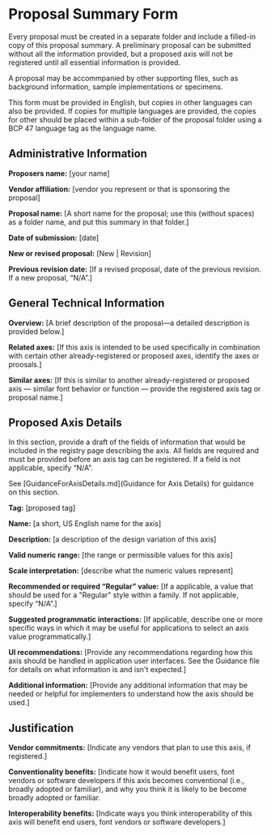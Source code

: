 # Proposal Summary Form

Every proposal must be created in a separate folder and include a filled-in copy of this proposal
summary. A preliminary proposal can be submitted without all the information provided, but a
proposed axis will not be registered until all essential information is provided.

A proposal may be accommpanied by other supporting files, such as background information, sample
implementations or specimens.

This form must be provided in English, but copies in other languages can also be provided. If
copies for multiple languages are provided, the copies for other should be placed within a
sub-folder of the proposal folder using a BCP 47 language tag as the language name.

## Administrative Information
**Proposers name:** [your name]

**Vendor affiliation:** [vendor you represent or that is sponsoring the proposal]

**Proposal name:** [A short name for the proposal; use this (without spaces) as a folder name, and
put this summary in that folder.]

**Date of submission:** [date]

**New or revised proposal:** [New | Revision]

**Previous revision date:** [If a revised proposal, date of the previous revision. If a new proposal,
&ldquo;N/A&rdquo;.]

## General Technical Information
**Overview:** [A brief description of the proposal&mdash;a detailed description is provided below.]

**Related axes:** [If this axis is intended to be used specifically in combination with certain other
already-registered or proposed axes, identify the axes or proosals.]

**Similar axes:** [If this is similar to another already-registered or proposed axis &mdash; similar
font behavior or function &mdash; provide the registered axis tag or proposal name.]

## Proposed Axis Details
In this section, provide a draft of the fields of information that would be included in the registry
page describing the axis. All fields are required and must be provided before an axis tag can be
registered. If a field is not applicable, specify &ldquo;N/A&rdquo;.

See [GuidanceForAxisDetails.md](Guidance for Axis Details) for guidance on this section.

**Tag:** [proposed tag]

**Name:** [a short, US English name for the axis]

**Description:** [a description of the design variation of this axis]

**Valid numeric range:** [the range or permissible values for this axis]

**Scale interpretation:** [describe what the numeric values represent]

**Recommended or required &ldquo;Regular&rdquo; value:** [If a applicable, a value that should be
used for a "Regular" style within a family. If not applicable, specify &ldquo;N/A&rdquo;.]

**Suggested programmatic interactions:** [If applicable, describe one or more specific ways in which
it may be useful for applications to select an axis value programmatically.]

**UI recommendations:** [Provide any recommendations regarding how this axis should be handled in
application user interfaces. See the Guidance file for details on what information is and isn't
expected.]

**Additional information:** [Provide any additional information that may be needed or helpful for
implementers to understand how the axis should be used.]

## Justification
**Vendor commitments:** [Indicate any vendors that plan to use this axis, if registered.]

**Conventionality benefits:** [Indicate how it would benefit users, font vendors or software
developers if this axis becomes conventional (i.e., broadly adopted or familiar), and why you think
it is likely to be become broadly adopted or familiar.

**Interoperability benefits:** [Indicate ways you think interoperability of this axis will benefit
end users, font vendors or software developers.]
